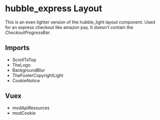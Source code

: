 # hubble_express Layout

This is an even lighter version of the hubble_light layout component. Used for an express checkout like amazon pay. It doesn't
contain the _CheckoutProgressBar_. 

## Imports
- ScrollToTop
- TheLogo
- BackgroundBlur
- TheFooterCopyrightLight
- CookieNotice 

## Vuex
- modApiResources
- modCookie

